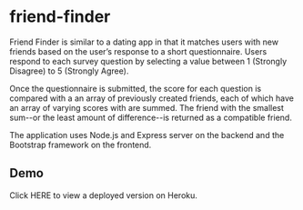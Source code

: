 # friend-finder

Friend Finder is similar to a dating app in that it matches users with new friends based on the user’s response to a short questionnaire. Users respond to each survey question by selecting a value between 1 (Strongly Disagree) to 5 (Strongly Agree). 

Once the questionnaire is submitted, the score for each question is compared with a an array of previously created friends, each of which have an array of varying scores with are summed. The friend with the smallest sum--or the least amount of difference--is returned as a compatible friend. 

The application uses Node.js and Express server on the backend and the Bootstrap framework on the frontend.

## Demo

Click HERE to view a deployed version on Heroku.
